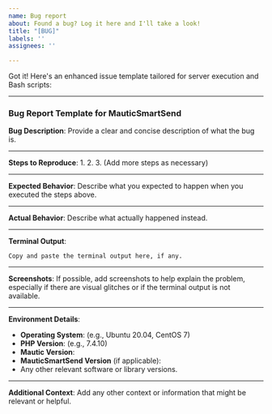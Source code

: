 ```yaml
---
name: Bug report
about: Found a bug? Log it here and I'll take a look!
title: "[BUG]"
labels: ''
assignees: ''

---
```


Got it! Here's an enhanced issue template tailored for server execution and Bash scripts:

---

### Bug Report Template for MauticSmartSend

**Bug Description**:
Provide a clear and concise description of what the bug is.

---

**Steps to Reproduce**:
1. 
2. 
3. 
(Add more steps as necessary)

---

**Expected Behavior**:
Describe what you expected to happen when you executed the steps above.

---

**Actual Behavior**:
Describe what actually happened instead.

---

**Terminal Output**:
```
Copy and paste the terminal output here, if any.
```

---

**Screenshots**:
If possible, add screenshots to help explain the problem, especially if there are visual glitches or if the terminal output is not available.

---

**Environment Details**:
- **Operating System**: (e.g., Ubuntu 20.04, CentOS 7)
- **PHP Version**: (e.g., 7.4.10)
- **Mautic Version**: 
- **MauticSmartSend Version** (if applicable): 
- Any other relevant software or library versions.

---

**Additional Context**:
Add any other context or information that might be relevant or helpful.
